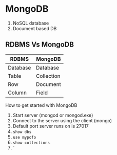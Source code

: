 # MongoDB

1. NoSQL database
2. Document based DB

## RDBMS Vs MongoDB

| RDBMS    | MongoDB    |
| -------- | ---------- |
| Database | Database   |
| Table    | Collection |
| Row      | Document   |
| Column   | Field      |

How to get started with MongoDB

1. Start server (mongod or mongod.exe)
2. Connect to the server using the client (mongo)
3. Default port server runs on is 27017
4. `show dbs`
5. `use mypofo`
6. `show collections`
7. `
